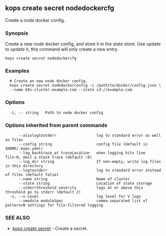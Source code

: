 
<!--- This file is automatically generated by make gen-cli-docs; changes should be made in the go CLI command code (under cmd/kops) -->

## kops create secret nodedockercfg

Create a node docker config.

### Synopsis


Create a new node docker config, and store it in the state store. Use update to update it, this command will only create a new entry.

```
kops create secret nodedockercfg
```

### Examples

```
  # Create an new node docker config.
  kops create secret nodedockerconfig -i /path/to/docker/config.json \
  --name k8s-cluster.example.com --state s3://example.com
```

### Options

```
  -i, -- string   Path to node docker config
```

### Options inherited from parent commands

```
      --alsologtostderr                  log to standard error as well as files
      --config string                    config file (default is $HOME/.kops.yaml)
      --log_backtrace_at traceLocation   when logging hits line file:N, emit a stack trace (default :0)
      --log_dir string                   If non-empty, write log files in this directory
      --logtostderr                      log to standard error instead of files (default false)
      --name string                      Name of cluster
      --state string                     Location of state storage
      --stderrthreshold severity         logs at or above this threshold go to stderr (default 2)
  -v, --v Level                          log level for V logs
      --vmodule moduleSpec               comma-separated list of pattern=N settings for file-filtered logging
```

### SEE ALSO
* [kops create secret](kops_create_secret.md)	 - Create a secret.

